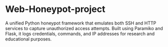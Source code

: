 # Web-Honeypot-project
A unified Python honeypot framework that emulates both SSH and HTTP services to capture unauthorized access attempts. Built using Paramiko and Flask, it logs credentials, commands, and IP addresses for research and educational purposes.
